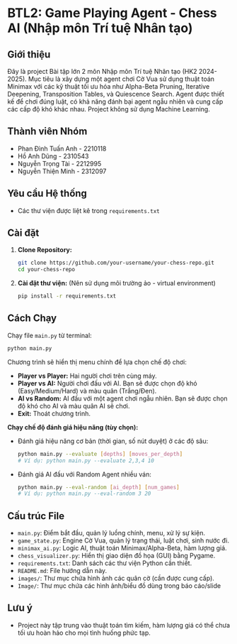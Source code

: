 # BTL2: Game Playing Agent - Chess AI (Nhập môn Trí tuệ Nhân tạo)

## Giới thiệu

Đây là project Bài tập lớn 2 môn Nhập môn Trí tuệ Nhân tạo (HK2 2024-2025). Mục tiêu là xây dựng một agent chơi Cờ Vua sử dụng thuật toán Minimax với các kỹ thuật tối ưu hóa như Alpha-Beta Pruning, Iterative Deepening, Transposition Tables, và Quiescence Search. Agent được thiết kế để chơi đúng luật, có khả năng đánh bại agent ngẫu nhiên và cung cấp các cấp độ khó khác nhau. Project không sử dụng Machine Learning.

## Thành viên Nhóm

*   Phan Đình Tuấn Anh - 2210118
*   Hồ Anh Dũng - 2310543
*   Nguyễn Trọng Tài - 2212995
*   Nguyễn Thiện Minh - 2312097

## Yêu cầu Hệ thống

*   Các thư viện được liệt kê trong `requirements.txt`

## Cài đặt

1.  **Clone Repository:**
    ```bash
    git clone https://github.com/your-username/your-chess-repo.git
    cd your-chess-repo
    ```
2.  **Cài đặt thư viện:** (Nên sử dụng môi trường ảo - virtual environment)
    ```bash
    pip install -r requirements.txt
    ```


## Cách Chạy

Chạy file `main.py` từ terminal:

```bash
python main.py
```

Chương trình sẽ hiển thị menu chính để lựa chọn chế độ chơi:

*   **Player vs Player:** Hai người chơi trên cùng máy.
*   **Player vs AI:** Người chơi đấu với AI. Bạn sẽ được chọn độ khó (Easy/Medium/Hard) và màu quân (Trắng/Đen).
*   **AI vs Random:** AI đấu với một agent chơi ngẫu nhiên. Bạn sẽ được chọn độ khó cho AI và màu quân AI sẽ chơi.
*   **Exit:** Thoát chương trình.

**Chạy chế độ đánh giá hiệu năng (tùy chọn):**

*   Đánh giá hiệu năng cơ bản (thời gian, số nút duyệt) ở các độ sâu:
    ```bash
    python main.py --evaluate [depths] [moves_per_depth]
    # Ví dụ: python main.py --evaluate 2,3,4 10
    ```
*   Đánh giá AI đấu với Random Agent nhiều ván:
    ```bash
    python main.py --eval-random [ai_depth] [num_games]
    # Ví dụ: python main.py --eval-random 3 20
    ```

## Cấu trúc File

*   `main.py`: Điểm bắt đầu, quản lý luồng chính, menu, xử lý sự kiện.
*   `game_state.py`: Engine Cờ Vua, quản lý trạng thái, luật chơi, sinh nước đi.
*   `minimax_ai.py`: Logic AI, thuật toán Minimax/Alpha-Beta, hàm lượng giá.
*   `chess_visualizer.py`: Hiển thị giao diện đồ họa (GUI) bằng Pygame.
*   `requirements.txt`: Danh sách các thư viện Python cần thiết.
*   `README.md`: File hướng dẫn này.
*   `images/`: Thư mục chứa hình ảnh các quân cờ (cần được cung cấp).
*   `Image/`: Thư mục chứa các hình ảnh/biểu đồ dùng trong báo cáo/slide 


## Lưu ý

*   Project này tập trung vào thuật toán tìm kiếm, hàm lượng giá có thể chưa tối ưu hoàn hảo cho mọi tình huống phức tạp.

